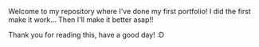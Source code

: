 Welcome to my repository where I've done my first portfolio! 
I did the first make it work... Then I'll make it better asap!! 

Thank you for reading this, have a good day! :D
